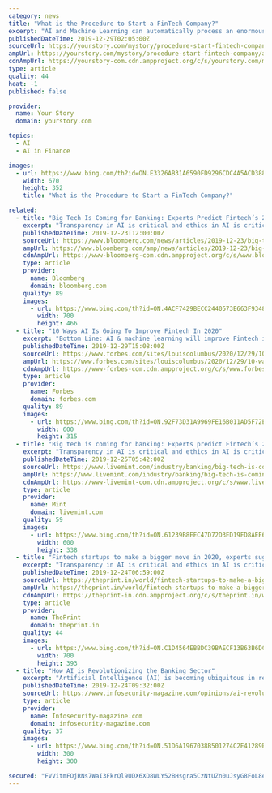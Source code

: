 ```yaml
---
category: news
title: "What is the Procedure to Start a FinTech Company?"
excerpt: "AI and Machine Learning can automatically process an enormous amount of customer’s data and suggest a perfect solution accordingly. If a FinTech company chooses AI, then it will help information are compared and results in suitable services/products that customers want. This essentially means finding what’s right for your customers and ..."
publishedDateTime: 2019-12-29T02:05:00Z
sourceUrl: https://yourstory.com/mystory/procedure-start-fintech-company
ampUrl: https://yourstory.com/mystory/procedure-start-fintech-company/amp
cdnAmpUrl: https://yourstory-com.cdn.ampproject.org/c/s/yourstory.com/mystory/procedure-start-fintech-company/amp
type: article
quality: 44
heat: -1
published: false

provider:
  name: Your Story
  domain: yourstory.com

topics:
  - AI
  - AI in Finance

images:
  - url: https://www.bing.com/th?id=ON.E3326AB31A6590FD9296CDC4A5ACD388
    width: 670
    height: 352
    title: "What is the Procedure to Start a FinTech Company?"

related:
  - title: "Big Tech Is Coming for Banking: Experts Predict Fintech’s 2020"
    excerpt: "Transparency in AI is critical and ethics in AI is critical and it needs regulatory oversight ... I do think this raises the stakes for pure fintech startups.” Frank Rotman: “The trend is broader than ‘tech getting into finance.’ It should be seen as ‘customer-facing organizations’ offering their customers banking products."
    publishedDateTime: 2019-12-23T12:00:00Z
    sourceUrl: https://www.bloomberg.com/news/articles/2019-12-23/big-tech-is-coming-for-banking-experts-predict-fintech-s-2020
    ampUrl: https://www.bloomberg.com/amp/news/articles/2019-12-23/big-tech-is-coming-for-banking-experts-predict-fintech-s-2020
    cdnAmpUrl: https://www-bloomberg-com.cdn.ampproject.org/c/s/www.bloomberg.com/amp/news/articles/2019-12-23/big-tech-is-coming-for-banking-experts-predict-fintech-s-2020
    type: article
    provider:
      name: Bloomberg
      domain: bloomberg.com
    quality: 89
    images:
      - url: https://www.bing.com/th?id=ON.4ACF7429BECC2440573E663F934827F8
        width: 700
        height: 466
  - title: "10 Ways AI Is Going To Improve Fintech In 2020"
    excerpt: "Bottom Line: AI & machine learning will improve Fintech in 2020 by increasing the accuracy and personalization of payment, lending, and insurance services while also helping to discover new borrower pools. Fintech’s traditional tech stacks weren’t designed to anticipate and act quickly on real-time market indicators and data; they are ..."
    publishedDateTime: 2019-12-29T15:08:00Z
    sourceUrl: https://www.forbes.com/sites/louiscolumbus/2020/12/29/10-ways-ai-is-going-to-improve-fintech-in-2020/
    ampUrl: https://www.forbes.com/sites/louiscolumbus/2020/12/29/10-ways-ai-is-going-to-improve-fintech-in-2020/amp/
    cdnAmpUrl: https://www-forbes-com.cdn.ampproject.org/c/s/www.forbes.com/sites/louiscolumbus/2020/12/29/10-ways-ai-is-going-to-improve-fintech-in-2020/amp/
    type: article
    provider:
      name: Forbes
      domain: forbes.com
    quality: 89
    images:
      - url: https://www.bing.com/th?id=ON.92F73D31A9969FE16B011AD5F72E2899
        width: 600
        height: 315
  - title: "Big tech is coming for banking: Experts predict Fintech’s 2020"
    excerpt: "Transparency in AI is critical and ethics in AI is critical and it needs regulatory oversight ... I do think this raises the stakes for pure fintech startups.\" Frank Rotman: “The trend is broader than ‘tech getting into finance.’ It should be seen as ‘customer-facing organizations’ offering their customers banking products."
    publishedDateTime: 2019-12-25T05:42:00Z
    sourceUrl: https://www.livemint.com/industry/banking/big-tech-is-coming-for-banking-experts-predict-fintech-s-2020-11577251234356.html
    ampUrl: https://www.livemint.com/industry/banking/big-tech-is-coming-for-banking-experts-predict-fintech-s-2020/amp-11577251234356.html
    cdnAmpUrl: https://www-livemint-com.cdn.ampproject.org/c/s/www.livemint.com/industry/banking/big-tech-is-coming-for-banking-experts-predict-fintech-s-2020/amp-11577251234356.html
    type: article
    provider:
      name: Mint
      domain: livemint.com
    quality: 59
    images:
      - url: https://www.bing.com/th?id=ON.61239B8EEC47D72D3ED19ED8AEE64190
        width: 600
        height: 338
  - title: "Fintech startups to make a bigger move in 2020, experts suggest"
    excerpt: "Transparency in AI is critical and ethics in AI is critical and it needs regulatory oversight ... I do think this raises the stakes for pure fintech startups.” Frank Rotman: “The trend is broader than ‘tech getting into finance.’ It should be seen as ‘customer-facing organizations’ offering their customers banking products."
    publishedDateTime: 2019-12-24T06:59:00Z
    sourceUrl: https://theprint.in/world/fintech-startups-to-make-a-bigger-move-in-2020-experts-suggest/339834/
    ampUrl: https://theprint.in/world/fintech-startups-to-make-a-bigger-move-in-2020-experts-suggest/339834/?amp
    cdnAmpUrl: https://theprint-in.cdn.ampproject.org/c/s/theprint.in/world/fintech-startups-to-make-a-bigger-move-in-2020-experts-suggest/339834/?amp
    type: article
    provider:
      name: ThePrint
      domain: theprint.in
    quality: 44
    images:
      - url: https://www.bing.com/th?id=ON.C1D4564EBBDC39BAECF13B63B6DC890F
        width: 700
        height: 393
  - title: "How AI is Revolutionizing the Banking Sector"
    excerpt: "Artificial Intelligence (AI) is becoming ubiquitous in recent years and its uses are seen in every industry from health, to travel, to banking, to hospitality and finance. According to the IHS Markit’s “Artificial Intelligence in Banking” report, the global AI market is expected to reach $300 billion by 2030. AI is becoming important for ..."
    publishedDateTime: 2019-12-24T09:32:00Z
    sourceUrl: https://www.infosecurity-magazine.com/opinions/ai-revolutionizing-banking/
    type: article
    provider:
      name: Infosecurity-magazine.com
      domain: infosecurity-magazine.com
    quality: 37
    images:
      - url: https://www.bing.com/th?id=ON.51D6A1967038B501274C2E41289B1EBC
        width: 300
        height: 300

secured: "FVVitmFOjRNs7WaI3FkrQl9UDX6XO8WLY52BHsgra5CzNtUZn0uJsyG8FoL8e3i6F6VNTckpLbk7i9o5R7F3CwJrA6/nOMN409xZfIbdgpk+cr3fBuohQkn8MDkJ59uQsyPk662vfB1f2CeZI2Djkh01IMeiztSY0tl5Xa47quzjGexhgN22WbFHygBEWqQkLp5/c/tZWpt10HBvyFjasqKUoRwN+wkGWh2pTUT5A6K4H7uU33UPJMAYhJNZ0QBGWJmsPlAQ6KbYBW87cXPbWw==;6LKgg1GQztH6TTar7VbI9w=="
---
```


